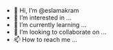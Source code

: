 - 👋 Hi, I’m @eslamakram
- 👀 I’m interested in ...
- 🌱 I’m currently learning ...
- 💞️ I’m looking to collaborate on ...
- 📫 How to reach me ...

<!---
eslamakram/eslamakram is a ✨ special ✨ repository because its `README.md` (this file) appears on your GitHub profile.
You can click the Preview link to take a look at your changes.
--->
